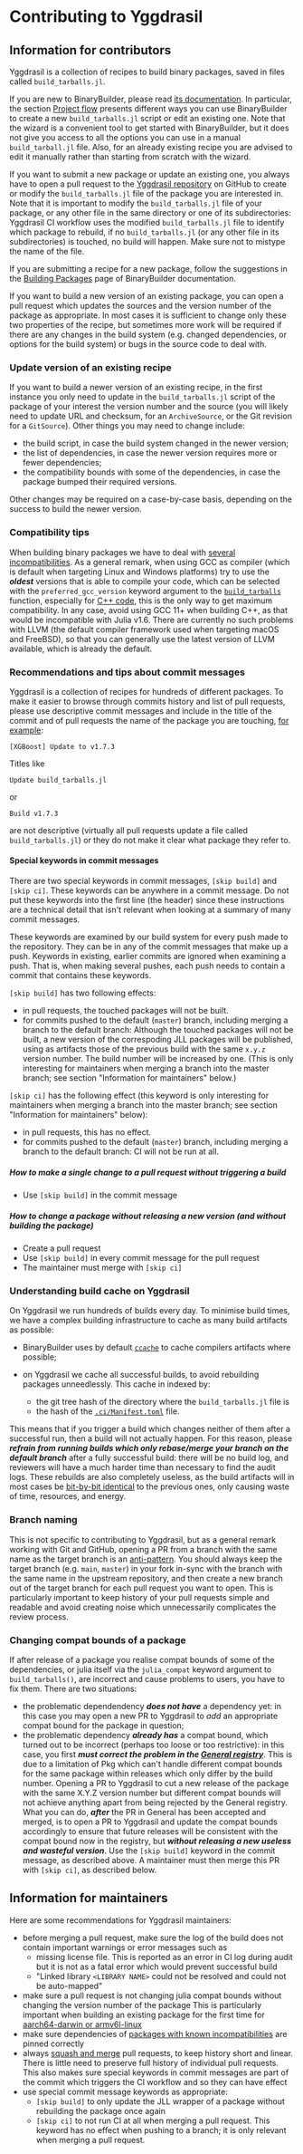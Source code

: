 # Contributing to Yggdrasil

## Information for contributors

Yggdrasil is a collection of recipes to build binary packages, saved in files called `build_tarballs.jl`.

If you are new to BinaryBuilder, please read [its documentation](https://docs.binarybuilder.org/stable/).
In particular, the section [Project flow](https://docs.binarybuilder.org/stable/#Project-flow) presents different ways you can use BinaryBuilder to create a new `build_tarballs.jl` script or edit an existing one.
Note that the wizard is a convenient tool to get started with BinaryBuilder, but it does not give you access to all the options you can use in a manual `build_tarball.jl` file.
Also, for an already existing recipe you are advised to edit it manually rather than starting from scratch with the wizard.

If you want to submit a new package or update an existing one, you always have to open a pull request to the [Yggdrasil repository](https://github.com/JuliaPackaging/Yggdrasil/) on GitHub to create or modify the `build_tarballs.jl` file of the package you are interested in.
Note that it is important to modify the `build_tarballs.jl` file of your package, or any other file in the same directory or one of its subdirectories: Yggdrasil CI workflow uses the modified `build_tarballs.jl` file to identify which package to rebuild, if no `build_tarballs.jl` (or any other file in its subdirectories) is touched, no build will happen.
Make sure not to mistype the name of the file.

If you are submitting a recipe for a new package, follow the suggestions in the [Building Packages](https://docs.binarybuilder.org/stable/building/) page of BinaryBuilder documentation.

If you want to build a new version of an existing package, you can open a pull request which updates the sources and the version number of the package as appropriate.
In most cases it is sufficient to change only these two properties of the recipe, but sometimes more work will be required if there are any changes in the build system (e.g. changed dependencies, or options for the build system) or bugs in the source code to deal with.

### Update version of an existing recipe

If you want to build a newer version of an existing recipe, in the first instance you only need to update in the `build_tarballs.jl` script of the package of your interest the version number and the source (you will likely need to update URL and checksum, for an `ArchiveSource`, or the Git revision for a `GitSource`).
Other things you may need to change include:

* the build script, in case the build system changed in the newer version;
* the list of dependencies, in case the newer version requires more or fewer dependencies;
* the compatibility bounds with some of the dependencies, in case the package bumped their required versions.

Other changes may be required on a case-by-case basis, depending on the success to build the newer version.

### Compatibility tips

When building binary packages we have to deal with [several incompatibilities](https://docs.binarybuilder.org/stable/tricksy_gotchas/).
As a general remark, when using GCC as compiler (which is default when targeting Linux and Windows platforms) try to use the ***oldest*** versions that is able to compile your code, which can be selected with the `preferred_gcc_version` keyword argument to the [`build_tarballs`](https://docs.binarybuilder.org/stable/reference/#BinaryBuilder.build_tarballs) function, especially for [C++ code](https://gcc.gnu.org/onlinedocs/libstdc++/manual/abi.html), this is the only way to get maximum compatibility.
In any case, avoid using GCC 11+ when building C++, as that would be incompatible with Julia v1.6.
There are currently no such problems with LLVM (the default compiler framework used when targeting macOS and FreeBSD), so that you can generally use the latest version of LLVM available, which is already the default.

### Recommendations and tips about commit messages

Yggdrasil is a collection of recipes for hundreds of different packages.
To make it easier to browse through commits history and list of pull requests, please use descriptive commit messages and include in the title of the commit and of pull requests the name of the package you are touching, [for example](https://github.com/JuliaPackaging/Yggdrasil/pull/6074):

```
[XGBoost] Update to v1.7.3
```

Titles like

```
Update build_tarballs.jl
```

or

```
Build v1.7.3
```

are not descriptive (virtually all pull requests update a file called `build_tarballs.jl`) or they do not make it clear what package they refer to.

#### Special keywords in commit messages

There are two special keywords in commit messages, `[skip build]` and `[skip ci]`. These keywords can be anywhere in a commit message. Do not put these keywords into the first line (the header) since these instructions are a technical detail that isn't relevant when looking at a summary of many commit messages.

These keywords are examined by our build system for every push made to the repository. They can be in any of the commit messages that make up a push. Keywords in existing, earlier commits are ignored when examining a push. That is, when making several pushes, each push needs to contain a commit that contains these keywords.
 
`[skip build]` has two following effects:
* in pull requests, the touched packages will not be built.
* for commits pushed to the default (`master`) branch, including merging a branch to the default branch: Although the touched packages will not be built, a new version of the correspoding JLL packages will be published, using as artifacts those of the previous build with the same `x.y.z` version number. The build number will be increased by one. (This is only interesting for maintainers when merging a branch into the master branch; see section "Information for maintainers" below.)

`[skip ci]` has the following effect (this keyword is only interesting for maintainers when merging a branch into the master branch; see section "Information for maintainers" below):
* in pull requests, this has no effect.
* for commits pushed to the default (`master`) branch, including merging a branch to the default branch: CI will not be run at all.

##### How to make a single change to a pull request without triggering a build

* Use `[skip build]` in the commit message

##### How to change a package without releasing a new version (and without building the package)

* Create a pull request
* Use `[skip build]` in every commit message for the pull request
* The maintainer must merge with `[skip ci]`


### Understanding build cache on Yggdrasil

On Yggdrasil we run hundreds of builds every day.
To minimise build times, we have a complex building infrastructure to cache as many build artifacts as possible:

* BinaryBuilder uses by default [`ccache`](https://ccache.dev/) to cache compilers artifacts where possible;
* on Yggdrasil we cache all successful builds, to avoid rebuilding packages unneedlessly.
  This cache in indexed by:

  * the git tree hash of the directory where the `build_tarballs.jl` file is
  * the hash of the [`.ci/Manifest.toml`](.ci/Manifest.toml) file.

This means that if you trigger a build which changes neither of them after a successful run, then a build will not actually happen.
For this reason, please ***refrain from running builds which only rebase/merge your branch on the default branch*** after a fully successful build: there will be no build log, and reviewers will have a much harder time than necessary to find the audit logs.
These rebuilds are also completely useless, as the build artifacts will in most cases be [bit-by-bit identical](https://docs.binarybuilder.org/stable/#Reproducibility) to the previous ones, only causing waste of time, resources, and energy.

### Branch naming

This is not specific to contributing to Yggdrasil, but as a general remark working with Git and GitHub, opening a PR from a branch with the same name as the target branch is an [anti-pattern](https://jmeridth.com/posts/do-not-issue-pull-requests-from-your-master-branch/).
You should always keep the target branch (e.g. `main`, `master`) in your fork in-sync with the branch with the same name in the upstream repository, and then create a new branch out of the target branch for each pull request you want to open.
This is particularly important to keep history of your pull requests simple and readable and avoid creating noise which unnecessarily complicates the review process.

### Changing compat bounds of a package

If after release of a package you realise compat bounds of some of the dependencies, or julia itself via the `julia_compat` keyword argument to `build_tarballs()`, are incorrect and cause problems to users, you have to fix them.
There are two situations:

* the problematic dependendency _**does not have**_ a dependency yet: in this case you may open a new PR to Yggdrasil to _add_ an appropriate compat bound for the package in question;
* the problematic dependency _**already has**_ a compat bound, which turned out to be incorrect (perhaps too loose or too restrictive): in this case, you first _**must correct the problem in the [General registry](https://github.com/JuliaRegistries/General)**_.
  This is due to a limitation of Pkg which can't handle different compat bounds for the same package within releases which only differ by the build number.
  Opening a PR to Yggdrasil to cut a new release of the package with the same X.Y.Z version number but different compat bounds will not achieve anything apart from being rejected by the General registry.
  What you can do, _**after**_ the PR in General has been accepted and merged, is to open a PR to Yggdrasil and update the compat bounds accordingly to ensure that future releases will be consistent with the compat bound now in the registry, but _**without releasing a new useless and wasteful version**_.
  Use the `[skip build]` keyword in the commit message, as described above.
  A maintainer must then merge this PR with `[skip ci]`, as described below.

## Information for maintainers

Here are some recommendations for Yggdrasil maintainers:

* before merging a pull request, make sure the log of the build does not contain important warnings or error messages such as
  * missing license file.  This is reported as an error in CI log during audit but it is not as a fatal error which would prevent successful build
  * "Linked library `<LIBRARY NAME>` could not be resolved and could not be auto-mapped"
* make sure a pull request is not changing julia compat bounds without changing the version number of the package
  This is particularly important when building an existing package for the first time for [aarch64-darwin or armv6l-linux](https://github.com/JuliaPackaging/Yggdrasil/issues/2763)
* make sure dependencies of [packages with known incompatibilities](https://github.com/JuliaPackaging/Yggdrasil/issues/3024) are pinned correctly
* always [squash and merge](https://docs.github.com/en/pull-requests/collaborating-with-pull-requests/incorporating-changes-from-a-pull-request/about-pull-request-merges#squash-and-merge-your-commits) pull requests, to keep history short and linear.
  There is little need to preserve full history of individual pull requests.
  This also makes sure special keywords in commit messages are part of the commit which triggers the CI workflow and so they can have effect
* use special commit message keywords as appropriate:
  * `[skip build]` to only update the JLL wrapper of a package without rebuilding the package once again
  * `[skip ci]` to not run CI at all when merging a pull request. This keyword has no effect when pushing to a branch; it is only relevant when merging a pull request.
